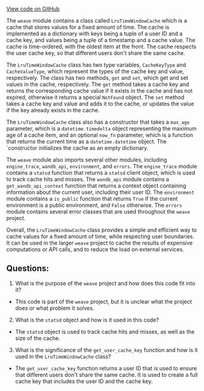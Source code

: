 [View code on GitHub](https://github.com/wandb/weave/weave/cache.py)

The `weave` module contains a class called `LruTimeWindowCache` which is a cache that stores values for a fixed amount of time. The cache is implemented as a dictionary with keys being a tuple of a user ID and a cache key, and values being a tuple of a timestamp and a cache value. The cache is time-ordered, with the oldest item at the front. The cache respects the user cache key, so that different users don't share the same cache.

The `LruTimeWindowCache` class has two type variables, `CacheKeyType` and `CacheValueType`, which represent the types of the cache key and value, respectively. The class has two methods, `get` and `set`, which get and set values in the cache, respectively. The `get` method takes a cache key and returns the corresponding cache value if it exists in the cache and has not expired, otherwise it returns a special `NotFound` object. The `set` method takes a cache key and value and adds it to the cache, or updates the value if the key already exists in the cache.

The `LruTimeWindowCache` class also has a constructor that takes a `max_age` parameter, which is a `datetime.timedelta` object representing the maximum age of a cache item, and an optional `now_fn` parameter, which is a function that returns the current time as a `datetime.datetime` object. The `constructor initializes the cache as an empty dictionary.

The `weave` module also imports several other modules, including `engine_trace`, `wandb_api`, `environment`, and `errors`. The `engine_trace` module contains a `statsd` function that returns a `statsd` client object, which is used to track cache hits and misses. The `wandb_api` module contains a `get_wandb_api_context` function that returns a context object containing information about the current user, including their user ID. The `environment` module contains a `is_public` function that returns `True` if the current environment is a public environment, and `False` otherwise. The `errors` module contains several error classes that are used throughout the `weave` project.

Overall, the `LruTimeWindowCache` class provides a simple and efficient way to cache values for a fixed amount of time, while respecting user boundaries. It can be used in the larger `weave` project to cache the results of expensive computations or API calls, and to reduce the load on external services.
## Questions: 
 1. What is the purpose of the `weave` project and how does this code fit into it?
- This code is part of the `weave` project, but it is unclear what the project does or what problem it solves.

2. What is the `statsd` object and how is it used in this code?
- The `statsd` object is used to track cache hits and misses, as well as the size of the cache.

3. What is the significance of the `get_user_cache_key` function and how is it used in the `LruTimeWindowCache` class?
- The `get_user_cache_key` function returns a user ID that is used to ensure that different users don't share the same cache. It is used to create a full cache key that includes the user ID and the cache key.